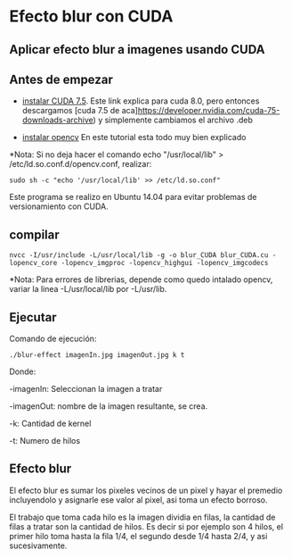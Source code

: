 # Efecto blur con CUDA
## Aplicar efecto blur a imagenes usando CUDA

## Antes de empezar
*  [instalar CUDA 7.5](http://www.pradeepadiga.me/blog/2017/03/22/installing-cuda-toolkit-8-0-on-ubuntu-16-04/). Este link explica para cuda 8.0, pero entonces descargamos [cuda 7.5 de aca]https://developer.nvidia.com/cuda-75-downloads-archive) y simplemente cambiamos el archivo .deb

* [instalar opencv](https://linuxhint.com/how-to-install-opencv-on-ubuntu/) En este tutorial esta todo muy bien explicado


*Nota: Si no deja hacer el comando echo "/usr/local/lib" > /etc/ld.so.conf.d/opencv.conf, realizar:
```
sudo sh -c "echo '/usr/local/lib' >> /etc/ld.so.conf"
```


Este programa se realizo en Ubuntu 14.04 para evitar problemas de versionamiento con CUDA.
## compilar

```
nvcc -I/usr/include -L/usr/local/lib -g -o blur_CUDA blur_CUDA.cu -lopencv_core -lopencv_imgproc -lopencv_highgui -lopencv_imgcodecs
```
*Nota: Para errores de librerias, depende como quedo intalado opencv, variar la linea -L/usr/local/lib por -L/usr/lib.
## Ejecutar
Comando de ejecución:


```
./blur-effect imagenIn.jpg imagenOut.jpg k t
```
Donde:


-imagenIn: Seleccionan la imagen a tratar


-imagenOut: nombre de la imagen resultante, se crea.


-k: Cantidad de kernel


-t: Numero de hilos




## Efecto blur 

El efecto blur es sumar los pixeles vecinos de un pixel y hayar el premedio incluyendolo y asignarle ese valor al pixel, asi toma un efecto borroso.

El trabajo que toma cada hilo es la imagen dividia en filas, la cantidad de filas a tratar son la cantidad de hilos. Es decir si por ejemplo son 4 hilos, el primer hilo toma hasta la fila 1/4, el segundo desde 1/4 hasta 2/4, y asi sucesivamente.
